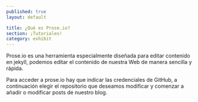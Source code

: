 ```yaml
---
published: true
layout: default

title: ¿Qué es Prose.io?
section: ¡Tutoriales!
category: exhibit
---
```


Prose.io es una herramienta especialmente diseñada para editar contenido en jekyll, podemos editar el contenido de nuestra Web de manera sencilla y rápida. 

Para acceder a prose.io hay que indicar las credenciales de GitHub, a continuación elegir el repositorio que deseamos modificar y comenzar a añadir o modificar posts de nuestro blog.
